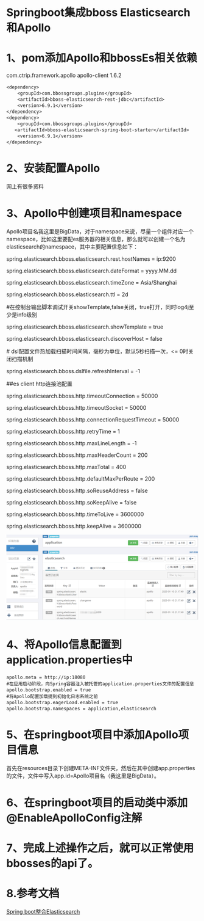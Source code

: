 # Springboot集成bboss Elasticsearch和Apollo

# 1、pom添加Apollo和bbossEs相关依赖

<dependency>
   <groupId>com.ctrip.framework.apollo</groupId>
   <artifactId>apollo-client</artifactId>
   <version>1.6.2</version>
 </dependency>

```
<dependency>
    <groupId>com.bbossgroups.plugins</groupId>
    <artifactId>bboss-elasticsearch-rest-jdbc</artifactId>
    <version>6.9.1</version>
</dependency>
<dependency>
    <groupId>com.bbossgroups.plugins</groupId>
   <artifactId>bboss-elasticsearch-spring-boot-starter</artifactId>
    <version>6.9.1</version>
</dependency>
```

 

 

# 2、安装配置Apollo

网上有很多资料

# 3、Apollo中创建项目和namespace

Apollo项目名我这里是BigData，对于namespace来说，尽量一个组件对应一个namespace，比如这里要配es服务器的相关信息，那么就可以创建一个名为elasticsearch的namespace，其中主要配置信息如下：

spring.elasticsearch.bboss.elasticsearch.rest.hostNames = ip:9200

spring.elasticsearch.bboss.elasticsearch.dateFormat = yyyy.MM.dd

spring.elasticsearch.bboss.elasticsearch.timeZone = Asia/Shanghai

spring.elasticsearch.bboss.elasticsearch.ttl = 2d

\#在控制台输出脚本调试开关showTemplate,false关闭，true打开，同时log4j至少是info级别

spring.elasticsearch.bboss.elasticsearch.showTemplate = true

spring.elasticsearch.bboss.elasticsearch.discoverHost = false

\# dsl配置文件热加载扫描时间间隔，毫秒为单位，默认5秒扫描一次，<= 0时关闭扫描机制

spring.elasticsearch.bboss.dslfile.refreshInterval = -1

\##es client http连接池配置

spring.elasticsearch.bboss.http.timeoutConnection = 50000

spring.elasticsearch.bboss.http.timeoutSocket = 50000

spring.elasticsearch.bboss.http.connectionRequestTimeout = 50000

spring.elasticsearch.bboss.http.retryTime = 1

spring.elasticsearch.bboss.http.maxLineLength = -1

spring.elasticsearch.bboss.http.maxHeaderCount = 200

spring.elasticsearch.bboss.http.maxTotal = 400

spring.elasticsearch.bboss.http.defaultMaxPerRoute = 200

spring.elasticsearch.bboss.http.soReuseAddress = false

spring.elasticsearch.bboss.http.soKeepAlive = false

spring.elasticsearch.bboss.http.timeToLive = 3600000

spring.elasticsearch.bboss.http.keepAlive = 3600000

![img](images/applo.png)

# 4、将Apollo信息配置到application.properties中

```
apollo.meta = http://ip:18080
#在应用启动阶段，向Spring容器注入被托管的application.properties文件的配置信息
apollo.bootstrap.enabled = true
#将Apollo配置加载提到初始化日志系统之前
apollo.bootstrap.eagerLoad.enabled = true
apollo.bootstrap.namespaces = application,elasticsearch
```

 

# 5、在springboot项目中添加Apollo项目信息

首先在resources目录下创建META-INF文件夹，然后在其中创建app.properties的文件，文件中写入app.id=Apollo项目名（我这里是BigData）。

# 6、在springboot项目的启动类中添加@EnableApolloConfig注解

# 7、完成上述操作之后，就可以正常使用bbosses的api了。

# 8.参考文档

[Spring boot整合Elasticsearch](https://esdoc.bbossgroups.com/#/spring-booter-with-bboss?id=spring-boot整合elasticsearch案例分享)

